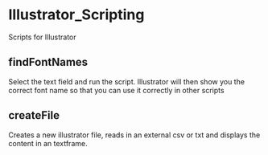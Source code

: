 # Illustrator_Scripting

Scripts for Illustrator

## findFontNames

Select the text field and run the script. Illustrator will then show you the correct font name so that you can use it correctly in other scripts

## createFile

Creates a new illustrator file, reads in an external csv or txt and displays the content in an textframe.
